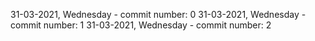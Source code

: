 31-03-2021, Wednesday - commit number: 0
31-03-2021, Wednesday - commit number: 1
31-03-2021, Wednesday - commit number: 2
